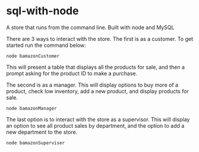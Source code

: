 # sql-with-node

A store that runs from the command line. Built with node and MySQL

There are 3 ways to interact with the store. The first is as a customer. To get started run the command below:

```
node bamazonCustomer
```

This will present a table that displays all the products for sale, and then a prompt asking for the product ID to make a purchase.

The second is as a manager. This will display options to buy more of a product, check low inventory, add a new product, and display products for sale.

```
node bamazonManager
```

The last option is to interact with the store as a supervisor. This will display an option to see all product sales by department, and the option to add a new department to the store.

```
node bamazonSuperviser
```

